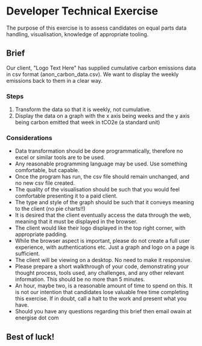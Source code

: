 # Developer Technical Exercise

The purpose of this exercise is to assess candidates on equal parts data handling, visualisation, knowledge of appropriate tooling.

## Brief
Our client, "Logo Text Here" has supplied cumulative carbon emissions data in csv format (anon_carbon_data.csv). We want to display the weekly emissions back to them in a clear way.

### Steps
1. Transform the data so that it is weekly, not cumulative.
1. Display the data on a graph with the x axis being weeks and the y axis being carbon emitted that week in tCO2e (a standard unit)

### Considerations
- Data transformation should be done programmatically, therefore no excel or similar tools are to be used.
- Any reasonable programming language may be used. Use something comfortable, but capable.
- Once the program has run, the csv file should remain unchanged, and no new csv file created.
- The quality of the visualisation should be such that you would feel comfortable presenting it to a paid client.
- The type and style of the graph should be such that it conveys meaning to the client (no pie charts!!)
- It is desired that the client eventually access the data through the web, meaning that it must be displayed in the browser.
- The client would like their logo displayed in the top right corner, with appropriate padding.
- While the browser aspect is important, please do not create a full user experience, with authentications etc. Just a graph and logo on a page is sufficient.
- The client will be viewing on a desktop. No need to make it responsive.
- Please prepare a short walkthrough of your code, demonstrating your thought process, tools used, any challenges, and any other relevant information. This should be no more than 5 minutes.
- An hour, maybe two, is a reasonable amount of time to spend on this. It is not our intention that candidates lose valuable free time completing this exercise. If in doubt, call a halt to the work and present what you have.
- Should you have any questions regarding this brief then email owain at energise dot com

## Best of luck!